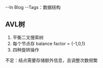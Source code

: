 --In Blog
--Tags：数据结构

## AVL树
1. 平衡二叉搜索树
2. 每个节点存 balance factor = {-1,0,1}
3. 四种旋转操作

不足：结点需要存储额外信息，且调整次数频繁